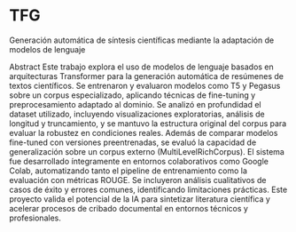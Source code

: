 # TFG
Generación automática de síntesis científicas mediante la adaptación de modelos de lenguaje

Abstract
Este trabajo explora el uso de modelos de lenguaje basados en arquitecturas Transformer para la generación automática de resúmenes de textos científicos. Se entrenaron y evaluaron modelos como T5 y Pegasus sobre un corpus especializado, aplicando técnicas de fine-tuning y preprocesamiento adaptado al dominio. Se analizó en profundidad el dataset utilizado, incluyendo visualizaciones exploratorias, análisis de longitud y truncamiento, y se mantuvo la estructura original del corpus para evaluar la robustez en condiciones reales. Además de comparar modelos fine-tuned con versiones preentrenadas, se evaluó la capacidad de generalización sobre un corpus externo (MultiLevelRichCorpus). El sistema fue desarrollado íntegramente en entornos colaborativos como Google Colab, automatizando tanto el pipeline de entrenamiento como la evaluación con métricas ROUGE. Se incluyeron análisis cualitativos de casos de éxito y errores comunes, identificando limitaciones prácticas. Este proyecto valida el potencial de la IA para sintetizar literatura científica y acelerar procesos de cribado documental en entornos técnicos y profesionales.

